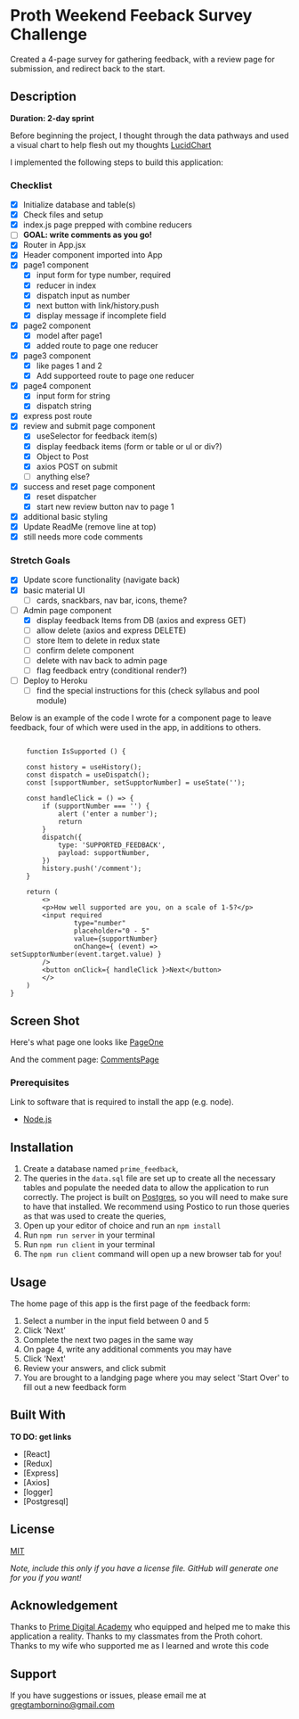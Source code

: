 # Proth Weekend Feeback Survey Challenge

Created a 4-page survey for gathering feedback, with a review page for submission, and redirect back to the start.

## Description

__Duration: 2-day sprint__

Before beginning the project, I thought through the data pathways and used a visual chart to help flesh out my thoughts [LucidChart](https://lucid.app/lucidchart/938a8683-1062-4b0d-a7f4-cedf301ba500/edit?view_items=VrncJSMH1AkJ&invitationId=inv_e9026113-ea6a-45ce-b2ce-f65ed9d0c22a)

I implemented the following steps to build this application:

### Checklist 

- [x] Initialize database and table(s)
- [x] Check files and setup
- [x] index.js page prepped with combine reducers
- [ ] **GOAL: write comments as you go!**
- [x] Router in App.jsx
- [x] Header component imported into App
- [x] page1 component
    - [x] input form for type number, required
    - [x] reducer in index
    - [x] dispatch input as number
    - [x] next button with link/history.push
    - [x] display message if incomplete field
- [x] page2 component
    - [x] model after page1
    - [x] added route to page one reducer
- [x] page3 component
    - [x] like pages 1 and 2
    - [x] Add supporteed route to page one reducer
- [x] page4 component
    - [x] input form for string
    - [x] dispatch string
- [x] express post route
- [x] review and submit page component
    - [x] useSelector for feedback item(s)
    - [x] display feedback items (form or table or ul or div?)
    - [x] Object to Post
    - [x] axios POST on submit
    - [ ] anything else?
- [x] success and reset page component
    - [x] reset dispatcher
    - [x] start new review button nav to page 1
- [x] additional basic styling
- [x] Update ReadMe (remove line at top)
- [x] still needs more code comments

### Stretch Goals 

- [x] Update score functionality (navigate back)
- [x] basic material UI
    - [ ] cards, snackbars, nav bar, icons, theme?
- [ ] Admin page component
    - [x] display feedback Items from DB (axios and express GET)
    - [ ] allow delete (axios and express DELETE)
    - [ ] store Item to delete in redux state
    - [ ] confirm delete component 
    - [ ] delete with nav back to admin page
    - [ ] flag feedback entry (conditional render?)
- [ ] Deploy to Heroku
    - [ ] find the special instructions for this (check syllabus and pool module)

Below is an example of the code I wrote for a component page to leave feedback, four of which were used in the app, in additions to others.

``` // Check out this code 
 
    function IsSupported () {

    const history = useHistory();
    const dispatch = useDispatch();
    const [supportNumber, setSupptorNumber] = useState('');

    const handleClick = () => {
        if (supportNumber === '') {
            alert ('enter a number');
            return
        }
        dispatch({
            type: 'SUPPORTED_FEEDBACK',
            payload: supportNumber,
        })
        history.push('/comment');
    }

    return (
        <>
        <p>How well supported are you, on a scale of 1-5?</p>
        <input required 
                type="number"
                placeholder="0 - 5"
                value={supportNumber}
                onChange={ (event) => setSupptorNumber(event.target.value) }
        />
        <button onClick={ handleClick }>Next</button>
        </>
    )
}
```

## Screen Shot

Here's what page one looks like 
[PageOne](./public/images/Page1.png)

And the comment page: 
[CommentsPage](./public/images/Page4.png)

### Prerequisites

Link to software that is required to install the app (e.g. node).

- [Node.js](https://nodejs.org/en/)

## Installation

1. Create a database named `prime_feedback`,
2. The queries in the `data.sql` file are set up to create all the necessary tables and populate the needed data to allow the application to run correctly. The project is built on [Postgres](https://www.postgresql.org/download/), so you will need to make sure to have that installed. We recommend using Postico to run those queries as that was used to create the queries, 
3. Open up your editor of choice and run an `npm install`
4. Run `npm run server` in your terminal
5. Run `npm run client` in your terminal
6. The `npm run client` command will open up a new browser tab for you!

## Usage
The home page of this app is the first page of the feedback form:

1. Select a number in the input field between 0 and 5
2. Click 'Next'
3. Complete the next two pages in the same way
4. On page 4, write any additional comments you may have
5. Click 'Next'
6. Review your answers, and click submit
7. You are brought to a landging page where you may select 'Start Over' to fill out a new feedback form


## Built With

__TO DO: get links__
- [React]
- [Redux]
- [Express]
- [Axios]
- [logger]
- [Postgresql]

## License
[MIT](https://choosealicense.com/licenses/mit/)

_Note, include this only if you have a license file. GitHub will generate one for you if you want!_

## Acknowledgement
Thanks to [Prime Digital Academy](www.primeacademy.io) who equipped and helped me to make this application a reality. Thanks to my classmates from the Proth cohort. Thanks to my wife who supported me as I learned and wrote this code

## Support
If you have suggestions or issues, please email me at [gregtambornino@gmail.com](www.google.com)


